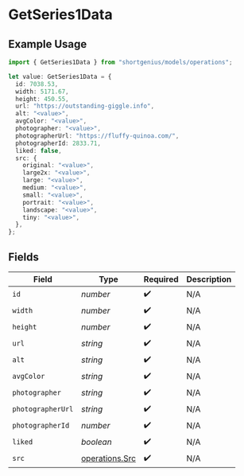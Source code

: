 # GetSeries1Data

## Example Usage

```typescript
import { GetSeries1Data } from "shortgenius/models/operations";

let value: GetSeries1Data = {
  id: 7038.53,
  width: 5171.67,
  height: 450.55,
  url: "https://outstanding-giggle.info",
  alt: "<value>",
  avgColor: "<value>",
  photographer: "<value>",
  photographerUrl: "https://fluffy-quinoa.com/",
  photographerId: 2833.71,
  liked: false,
  src: {
    original: "<value>",
    large2x: "<value>",
    large: "<value>",
    medium: "<value>",
    small: "<value>",
    portrait: "<value>",
    landscape: "<value>",
    tiny: "<value>",
  },
};
```

## Fields

| Field                                            | Type                                             | Required                                         | Description                                      |
| ------------------------------------------------ | ------------------------------------------------ | ------------------------------------------------ | ------------------------------------------------ |
| `id`                                             | *number*                                         | :heavy_check_mark:                               | N/A                                              |
| `width`                                          | *number*                                         | :heavy_check_mark:                               | N/A                                              |
| `height`                                         | *number*                                         | :heavy_check_mark:                               | N/A                                              |
| `url`                                            | *string*                                         | :heavy_check_mark:                               | N/A                                              |
| `alt`                                            | *string*                                         | :heavy_check_mark:                               | N/A                                              |
| `avgColor`                                       | *string*                                         | :heavy_check_mark:                               | N/A                                              |
| `photographer`                                   | *string*                                         | :heavy_check_mark:                               | N/A                                              |
| `photographerUrl`                                | *string*                                         | :heavy_check_mark:                               | N/A                                              |
| `photographerId`                                 | *number*                                         | :heavy_check_mark:                               | N/A                                              |
| `liked`                                          | *boolean*                                        | :heavy_check_mark:                               | N/A                                              |
| `src`                                            | [operations.Src](../../models/operations/src.md) | :heavy_check_mark:                               | N/A                                              |